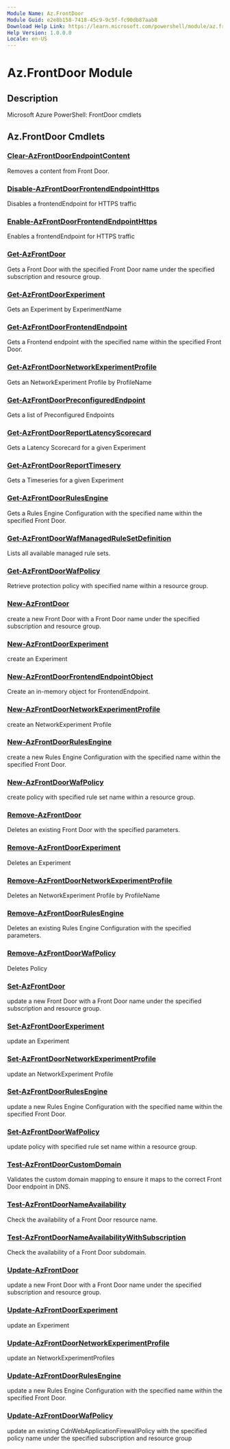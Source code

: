 ```yaml
---
Module Name: Az.FrontDoor
Module Guid: e2e8b158-7418-45c9-9c5f-fc90db87aab8
Download Help Link: https://learn.microsoft.com/powershell/module/az.frontdoor
Help Version: 1.0.0.0
Locale: en-US
---
```


# Az.FrontDoor Module
## Description
Microsoft Azure PowerShell: FrontDoor cmdlets

## Az.FrontDoor Cmdlets
### [Clear-AzFrontDoorEndpointContent](Clear-AzFrontDoorEndpointContent.md)
Removes a content from Front Door.

### [Disable-AzFrontDoorFrontendEndpointHttps](Disable-AzFrontDoorFrontendEndpointHttps.md)
Disables a frontendEndpoint for HTTPS traffic

### [Enable-AzFrontDoorFrontendEndpointHttps](Enable-AzFrontDoorFrontendEndpointHttps.md)
Enables a frontendEndpoint for HTTPS traffic

### [Get-AzFrontDoor](Get-AzFrontDoor.md)
Gets a Front Door with the specified Front Door name under the specified subscription and resource group.

### [Get-AzFrontDoorExperiment](Get-AzFrontDoorExperiment.md)
Gets an Experiment by ExperimentName

### [Get-AzFrontDoorFrontendEndpoint](Get-AzFrontDoorFrontendEndpoint.md)
Gets a Frontend endpoint with the specified name within the specified Front Door.

### [Get-AzFrontDoorNetworkExperimentProfile](Get-AzFrontDoorNetworkExperimentProfile.md)
Gets an NetworkExperiment Profile by ProfileName

### [Get-AzFrontDoorPreconfiguredEndpoint](Get-AzFrontDoorPreconfiguredEndpoint.md)
Gets a list of Preconfigured Endpoints

### [Get-AzFrontDoorReportLatencyScorecard](Get-AzFrontDoorReportLatencyScorecard.md)
Gets a Latency Scorecard for a given Experiment

### [Get-AzFrontDoorReportTimesery](Get-AzFrontDoorReportTimesery.md)
Gets a Timeseries for a given Experiment

### [Get-AzFrontDoorRulesEngine](Get-AzFrontDoorRulesEngine.md)
Gets a Rules Engine Configuration with the specified name within the specified Front Door.

### [Get-AzFrontDoorWafManagedRuleSetDefinition](Get-AzFrontDoorWafManagedRuleSetDefinition.md)
Lists all available managed rule sets.

### [Get-AzFrontDoorWafPolicy](Get-AzFrontDoorWafPolicy.md)
Retrieve protection policy with specified name within a resource group.

### [New-AzFrontDoor](New-AzFrontDoor.md)
create a new Front Door with a Front Door name under the specified subscription and resource group.

### [New-AzFrontDoorExperiment](New-AzFrontDoorExperiment.md)
create an Experiment

### [New-AzFrontDoorFrontendEndpointObject](New-AzFrontDoorFrontendEndpointObject.md)
Create an in-memory object for FrontendEndpoint.

### [New-AzFrontDoorNetworkExperimentProfile](New-AzFrontDoorNetworkExperimentProfile.md)
create an NetworkExperiment Profile

### [New-AzFrontDoorRulesEngine](New-AzFrontDoorRulesEngine.md)
create a new Rules Engine Configuration with the specified name within the specified Front Door.

### [New-AzFrontDoorWafPolicy](New-AzFrontDoorWafPolicy.md)
create policy with specified rule set name within a resource group.

### [Remove-AzFrontDoor](Remove-AzFrontDoor.md)
Deletes an existing Front Door with the specified parameters.

### [Remove-AzFrontDoorExperiment](Remove-AzFrontDoorExperiment.md)
Deletes an Experiment

### [Remove-AzFrontDoorNetworkExperimentProfile](Remove-AzFrontDoorNetworkExperimentProfile.md)
Deletes an NetworkExperiment Profile by ProfileName

### [Remove-AzFrontDoorRulesEngine](Remove-AzFrontDoorRulesEngine.md)
Deletes an existing Rules Engine Configuration with the specified parameters.

### [Remove-AzFrontDoorWafPolicy](Remove-AzFrontDoorWafPolicy.md)
Deletes Policy

### [Set-AzFrontDoor](Set-AzFrontDoor.md)
update a new Front Door with a Front Door name under the specified subscription and resource group.

### [Set-AzFrontDoorExperiment](Set-AzFrontDoorExperiment.md)
update an Experiment

### [Set-AzFrontDoorNetworkExperimentProfile](Set-AzFrontDoorNetworkExperimentProfile.md)
update an NetworkExperiment Profile

### [Set-AzFrontDoorRulesEngine](Set-AzFrontDoorRulesEngine.md)
update a new Rules Engine Configuration with the specified name within the specified Front Door.

### [Set-AzFrontDoorWafPolicy](Set-AzFrontDoorWafPolicy.md)
update policy with specified rule set name within a resource group.

### [Test-AzFrontDoorCustomDomain](Test-AzFrontDoorCustomDomain.md)
Validates the custom domain mapping to ensure it maps to the correct Front Door endpoint in DNS.

### [Test-AzFrontDoorNameAvailability](Test-AzFrontDoorNameAvailability.md)
Check the availability of a Front Door resource name.

### [Test-AzFrontDoorNameAvailabilityWithSubscription](Test-AzFrontDoorNameAvailabilityWithSubscription.md)
Check the availability of a Front Door subdomain.

### [Update-AzFrontDoor](Update-AzFrontDoor.md)
update a new Front Door with a Front Door name under the specified subscription and resource group.

### [Update-AzFrontDoorExperiment](Update-AzFrontDoorExperiment.md)
update an Experiment

### [Update-AzFrontDoorNetworkExperimentProfile](Update-AzFrontDoorNetworkExperimentProfile.md)
update an NetworkExperimentProfiles

### [Update-AzFrontDoorRulesEngine](Update-AzFrontDoorRulesEngine.md)
update a new Rules Engine Configuration with the specified name within the specified Front Door.

### [Update-AzFrontDoorWafPolicy](Update-AzFrontDoorWafPolicy.md)
update an existing CdnWebApplicationFirewallPolicy with the specified policy name under the specified subscription and resource group

